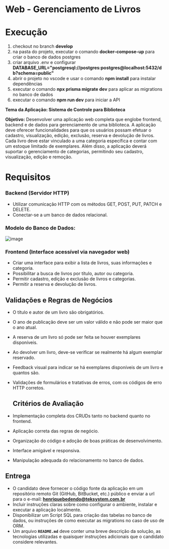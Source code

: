 # Web - Gerenciamento de Livros

# **Execução**
1. checkout no branch **develop**
2. na pasta do projeto, executar o comando **docker-compose-up** para criar o banco de dados postgres
3. criar arquivo .env e configurar **DATABASE_URL="postgresql://postgres:postgres@localhost:5432/db?schema=public"**
4. abrir o projeto no vscode e usar o comando **npm install** para instalar dependências
5. executar o comando **npx prisma migrate dev** para aplicar as migrations no banco de dados
6. executar o comando **npm run dev** para iniciar a API

**Tema da Aplicação: Sistema de Controle para Biblioteca**

**Objetivo:**
Desenvolver uma aplicação web completa que englobe frontend, backend e   de dados para gerenciamento de uma biblioteca. A aplicação deve oferecer funcionalidades para que os usuários possam efetuar o cadastro, visualização, edição, exclusão, reserva e devolução de livros. Cada livro deve estar vinculado a uma categoria específica e contar com um estoque limitado de exemplares. Além disso, a aplicação deverá suportar o gerenciamento de categorias, permitindo seu cadastro, visualização, edição e remoção.

# **Requisitos**

### **Backend (Servidor HTTP)**

- Utilizar comunicação HTTP com os métodos GET, POST, PUT, PATCH e DELETE.
- Conectar-se a um banco de dados relacional.

### **Modelo do Banco de Dados:**
![image](https://github.com/user-attachments/assets/56b2dea4-689a-46ef-aeec-17507d634115)

### **Frontend (Interface acessível via navegador web)**

- Criar uma interface para exibir a lista de livros, suas informações e categoria.
- Possibilitar a busca de livros por título, autor ou categoria.
- Permitir cadastro, edição e exclusão de livros e categorias.
- Permitir a reserva e devolução de livros.

## **Validações e Regras de Negócios**

- O título e autor de um livro são obrigatórios.
- O ano de publicação deve ser um valor válido e não pode ser maior que o ano atual.
- A reserva de um livro só pode ser feita se houver exemplares disponíveis.
- Ao devolver um livro, deve-se verificar se realmente há algum exemplar reservado.
- Feedback visual para indicar se há exemplares disponíveis de um livro e quantos são.
- Validações de formulários e tratativas de erros, com os códigos de erro HTTP corretos.

  ## **Critérios de Avaliação**

- Implementação completa dos CRUDs tanto no backend quanto no frontend.
- Aplicação correta das regras de negócio.
- Organização do código e adoção de boas práticas de desenvolvimento.
- Interface amigável e responsiva.
- Manipulação adequada do relacionamento no banco de dados.

## **Entrega**

- O candidato deve fornecer o código fonte da aplicação em um repositório remoto Git (GitHub, BitBucket, etc.) público e enviar a url para o e-mail: [**henriquebedendo@teksystem.com.br**](mailto:henriquebedendo@teksystem.com.br)
- Incluir instruções claras sobre como configurar o ambiente, instalar e executar a aplicação localmente.
- Disponibilizar um Script SQL para criação das tabelas no banco de dados, ou instruções de como executar as migrations no caso de uso de ORM.
- Um arquivo **`README.md`** deve conter uma breve descrição da solução, as tecnologias utilizadas e quaisquer instruções adicionais que o candidato considere relevantes.
